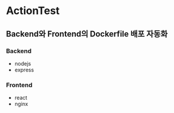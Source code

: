 # ActionTest

## Backend와 Frontend의 Dockerfile 배포 자동화

### Backend
- nodejs
- express

### Frontend
- react
- nginx
